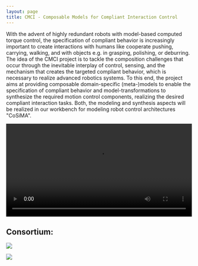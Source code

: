 ```yaml
---
layout: page
title: CMCI - Composable Models for Compliant Interaction Control
---
```


With the advent of highly redundant robots with model-based computed
torque control, the specification of compliant behavior is
increasingly important to create interactions with humans like
cooperate pushing, carrying, walking, and with objects e.g. in
grasping, polishing, or deburring. The idea of the CMCI project is to
tackle the composition challenges that occur through the inevitable
interplay of control, sensing, and the mechanism that creates the
targeted compliant behavior, which is necessary to realize advanced
robotics systems. To this end, the project aims at providing
composable domain-specific (meta-)models to enable the specification
of compliant behavior and model-transformations to synthesize the
required motion control components, realizing the desired compliant
interaction tasks. Both, the modeling and synthesis aspects will be
realized in our workbench for modeling robot control architectures
"CoSiMA".

<video style="width:100%" controls>
  <source src="video/cmci_final.m4v">
  Your browser does not support the video tag.
</video>

## Consortium:
[<img src="http://robmosys.eu/wp-content/uploads/2019/10/Siegel_TU_Braunschweig_transparent.svg_-300x111.png">](https://www.tu-braunschweig.de/)

[<img src="http://robmosys.eu/wp-content/uploads/2019/10/CoR-Lab_RGB_mit-300x119.jpg">](https://www.cor-lab.de/research-institute-cognition-and-robotics)
